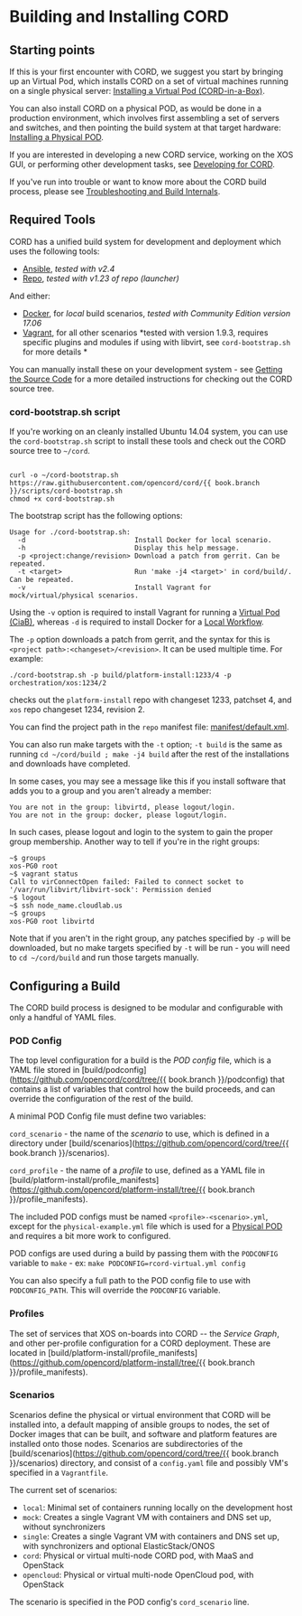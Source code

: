 # Building and Installing CORD

## Starting points

If this is your first encounter with CORD, we suggest you start by bringing up
an Virtual Pod, which installs CORD on a set of virtual machines running on a
single physical server: [Installing a Virtual Pod
(CORD-in-a-Box)](install_virtual.md).

You can also install CORD on a physical POD, as would be done in a production
environment, which involves first assembling a set of servers and switches, and
then pointing the build system at that target hardware: [Installing a Physical
POD](install_physical.md).

If you are interested in developing a new CORD service, working on the XOS GUI,
or performing other development tasks, see [Developing for CORD](develop.md).

If you've run into trouble or want to know more about the CORD build process,
please see [Troubleshooting and Build Internals](troubleshooting.md).

## Required Tools

CORD has a unified build system for development and deployment which uses the
following tools:

 - [Ansible](https://docs.ansible.com/ansible/intro_installation.html), *tested
   with v2.4*
 - [Repo](https://source.android.com/source/downloading#installing-repo),
   *tested with v1.23 of repo (launcher)*

And either:

 - [Docker](https://www.docker.com/community-edition), for *local* build
   scenarios, *tested with Community Edition version 17.06*
 - [Vagrant](https://www.vagrantup.com/downloads.html), for all other scenarios
   *tested with version 1.9.3, requires specific plugins and modules if using
   with libvirt, see `cord-bootstrap.sh` for more details *

You can manually install these on your development system - see [Getting the
Source Code](getting_the_code.md) for a more detailed instructions for checking
out the CORD source tree.

### cord-bootstrap.sh script

If you're working on an cleanly installed Ubuntu 14.04 system, you can use the
`cord-bootstrap.sh` script to install these tools and check out the CORD source
tree to `~/cord`.

<pre><code>
curl -o ~/cord-bootstrap.sh https://raw.githubusercontent.com/opencord/cord/{{ book.branch }}/scripts/cord-bootstrap.sh
chmod +x cord-bootstrap.sh
</code></pre>

The bootstrap script has the following options:

```
Usage for ./cord-bootstrap.sh:
  -d                           Install Docker for local scenario.
  -h                           Display this help message.
  -p <project:change/revision> Download a patch from gerrit. Can be repeated.
  -t <target>                  Run 'make -j4 <target>' in cord/build/. Can be repeated.
  -v                           Install Vagrant for mock/virtual/physical scenarios.
```

Using the `-v` option is required to install Vagrant for running a [Virtual Pod
(CiaB)](install_virtual.md), whereas `-d` is required to install Docker for a
[Local Workflow](/xos/dev/workflow_local.md).

The `-p` option downloads a patch from gerrit, and the syntax for this is
`<project path>:<changeset>/<revision>`.  It can be used multiple
time. For example:

```
./cord-bootstrap.sh -p build/platform-install:1233/4 -p orchestration/xos:1234/2
```

checks out the `platform-install` repo with changeset 1233, patchset 4, and
`xos` repo changeset 1234, revision 2.

You can find the project path in the `repo` manifest file:
[manifest/default.xml](https://github.com/opencord/manifest/blob/master/default.xml).

You can also run make targets with the `-t` option; `-t build` is the same as
running `cd ~/cord/build ; make -j4 build` after the rest of the installations
and downloads have completed.

In some cases, you may see a message like this if you install software that
adds you to a group and you aren't already a member:

```
You are not in the group: libvirtd, please logout/login.
You are not in the group: docker, please logout/login.
```

In such cases, please logout and login to the system to gain the proper group
membership.  Another way to tell if you're in the right groups:

```
~$ groups
xos-PG0 root
~$ vagrant status
Call to virConnectOpen failed: Failed to connect socket to '/var/run/libvirt/libvirt-sock': Permission denied
~$ logout
~$ ssh node_name.cloudlab.us
~$ groups
xos-PG0 root libvirtd
```

Note that if you aren't in the right group, any patches specified by `-p` will
be downloaded, but no make targets specified by `-t` will be run - you will
need to `cd ~/cord/build` and run those targets manually.

## Configuring a Build

The CORD build process is designed to be modular and configurable with only a
handful of YAML files.

### POD Config

The top level configuration for a build is the *POD config* file, which is a
YAML file stored in
[build/podconfig](https://github.com/opencord/cord/tree/{{ book.branch }}/podconfig) that
contains a list of variables that control how the build proceeds, and can
override the configuration of the rest of the build.

A minimal POD Config file must define two variables:

`cord_scenario` - the name of the *scenario* to use, which is defined in a
directory under [build/scenarios](https://github.com/opencord/cord/tree/{{
  book.branch }}/scenarios).

`cord_profile` - the name of a *profile* to use, defined as a YAML file in
[build/platform-install/profile_manifests](https://github.com/opencord/platform-install/tree/{{
  book.branch }}/profile_manifests).

The included POD configs must be named `<profile>-<scenario>.yml`, except
for the `physical-example.yml` file which is used for a [Physical
  POD](install_physical.md) and requires a bit more work to configured.

POD configs are used during a build by passing them with the `PODCONFIG`
variable to `make` - ex: `make PODCONFIG=rcord-virtual.yml config`

You can also specify a full path to the POD config file to use with
`PODCONFIG_PATH`.  This will override the `PODCONFIG` variable.

### Profiles

The set of services that XOS on-boards into CORD -- the  _Service Graph_, and
other per-profile configuration for a CORD deployment.  These are located in
[build/platform-install/profile_manifests](https://github.com/opencord/platform-install/tree/{{
  book.branch }}/profile_manifests).

### Scenarios

Scenarios define the physical or virtual environment that CORD will be
installed into, a default mapping of ansible groups to nodes, the set of Docker
images that can be built, and software and platform features are installed onto
those nodes. Scenarios are subdirectories of the
[build/scenarios](https://github.com/opencord/cord/tree/{{ book.branch
}}/scenarios) directory, and consist of a `config.yaml` file and possibly VM's
specified in a `Vagrantfile`.

The current set of scenarios:

- `local`: Minimal set of containers running locally on the development host
- `mock`: Creates a single Vagrant VM with containers and DNS set up, without
  synchronizers
- `single`: Creates a single Vagrant VM with containers and DNS set up, with
  synchronizers and optional ElasticStack/ONOS
- `cord`: Physical or virtual multi-node CORD pod, with MaaS and OpenStack
- `opencloud`: Physical or virtual multi-node OpenCloud pod, with OpenStack

The scenario is specified in the POD config's `cord_scenario` line.

